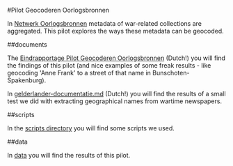 #Pilot Geocoderen Oorlogsbronnen

In [Netwerk Oorlogsbronnen](http://www.oorlogsbronnen.nl/) metadata of war-related collections are aggregated. This pilot explores the ways these metadata can be geocoded.

##documents

The [Eindrapportage Pilot Geocoderen Oorlogsbronnen](documents/rapportage.md) (Dutch!) you will find the findings of this pilot (and nice examples of some freak results - like geocoding 'Anne Frank' to a street of that name in Bunschoten-Spakenburg).

In [gelderlander-documentatie.md](documents/gelderlander-documentatie.md) (Dutch!) you will find the results of a small test we did with extracting geographical names from wartime newspapers.

##scripts

In the [scripts directory](scripts/) you will find some scripts we used.

##data

In [data](data/) you will find the results of this pilot. 
